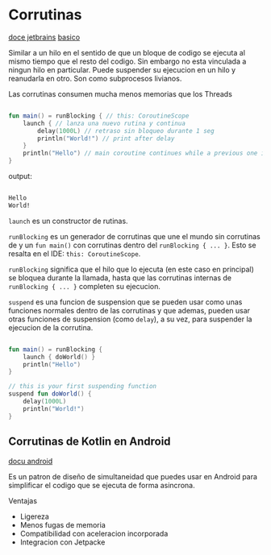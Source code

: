 # Corrutinas
[doce jetbrains](https://kotlinlang.org/docs/coroutines-guide.html#table-of-contents)
[basico](https://kotlinlang.org/docs/coroutines-basics.html)

Similar a un hilo en el sentido de que un bloque de codigo se ejecuta al mismo tiempo
que el resto del codigo. Sin embargo no esta vinculada a ningun hilo en particular. Puede
suspender su ejecucion en un hilo y reanudarla en otro. Son como
subprocesos livianos.

Las corrutinas consumen mucha menos memorias que los Threads

```kotlin

fun main() = runBlocking { // this: CoroutineScope
    launch { // lanza una nuevo rutina y continua
        delay(1000L) // retraso sin bloqueo durante 1 seg
        println("World!") // print after delay
    }
    println("Hello") // main coroutine continues while a previous one is delayed
}

```

output:

```bash

Hello
World!

```

`launch` es un constructor de rutinas.

`runBlocking` es un generador de corrutinas que une el mundo 
sin corrutinas de y un `fun main()` con corrutinas dentro del 
`runBlocking { ... }`. Esto se resalta en el IDE: `this: CoroutineScope`.

`runBlocking` significa que el hilo que lo ejecuta
(en este caso en principal) se bloquea durante la
llamada, hasta que las corrutinas internas de `runBlocking { ... }`
completen su ejecucion.

`suspend` es una funcion de suspension que se 
pueden usar como unas funciones normales dentro de las 
corrutinas y que ademas, pueden usar otras funciones 
de suspension (como `delay`), a su vez, para suspender la ejecucion 
de la corrutina.

```kotlin

fun main() = runBlocking {
    launch { doWorld() }
    println("Hello")
}

// this is your first suspending function
suspend fun doWorld() {
    delay(1000L)
    println("World!")
}

```

## Corrutinas de Kotlin en Android

[docu android](https://developer.android.com/kotlin/coroutines?hl=es-419#more)

Es un patron de diseño de simultaneidad que puedes usar en Android
para simplificar el codigo que se ejecuta de forma asincrona.

Ventajas
* Ligereza
* Menos fugas de memoria
* Compatibilidad con aceleracion incorporada
* Integracion con Jetpacke
